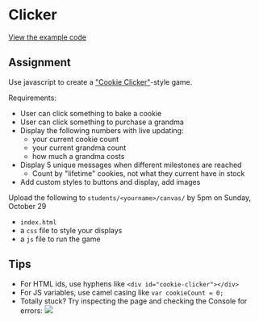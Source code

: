 # Clicker

[View the example code](https://github.com/mpaulweeks/cfc2017/tree/master/homework/clicker/example)

## Assignment

Use javascript to create a ["Cookie Clicker"](http://orteil.dashnet.org/experiments/cookie/)-style game.

Requirements:
- User can click something to bake a cookie
- User can click something to purchase a grandma
- Display the following numbers with live updating:
  - your current cookie count
  - your current grandma count
  - how much a grandma costs
- Display 5 unique messages when different milestones are reached
  - Count by "lifetime" cookies, not what they current have in stock
- Add custom styles to buttons and display, add images

Upload the following to `students/<yourname>/canvas/` by 5pm on Sunday, October 29
- `index.html`
- a `css` file to style your displays
- a `js` file to run the game

## Tips
- For HTML ids, use hyphens like `<div id="cookie-clicker"></div>`
- For JS variables, use camel casing like `var cookieCount = 0;`
- Totally stuck? Try inspecting the page and checking the Console for errors:
![](console.png)
